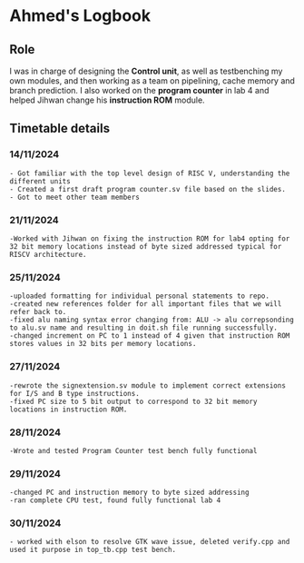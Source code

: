 # Ahmed's Logbook 

## Role

I was in charge of designing the **Control unit**, as well as testbenching my own modules, and then working as a team on pipelining, cache memory and branch prediction.
I also worked on the **program counter** in lab 4 and helped Jihwan change his **instruction ROM** module. 

## Timetable details

### 14/11/2024
    - Got familiar with the top level design of RISC V, understanding the different units
    - Created a first draft program counter.sv file based on the slides.
    - Got to meet other team members

### 21/11/2024
    -Worked with Jihwan on fixing the instruction ROM for lab4 opting for 32 bit memory locations instead of byte sized addressed typical for RISCV architecture.

### 25/11/2024
    -uploaded formatting for individual personal statements to repo.
    -created new references folder for all important files that we will refer back to.
    -fixed alu naming syntax error changing from: ALU -> alu correpsonding to alu.sv name and resulting in doit.sh file running successfully.
    -changed increment on PC to 1 instead of 4 given that instruction ROM stores values in 32 bits per memory locations.


### 27/11/2024
    -rewrote the signextension.sv module to implement correct extensions for I/S and B type instructions.
    -fixed PC size to 5 bit output to correspond to 32 bit memory locations in instruction ROM.


### 28/11/2024
    -Wrote and tested Program Counter test bench fully functional

### 29/11/2024
    -changed PC and instruction memory to byte sized addressing 
    -ran complete CPU test, found fully functional lab 4

### 30/11/2024
    - worked with elson to resolve GTK wave issue, deleted verify.cpp and used it purpose in top_tb.cpp test bench.
